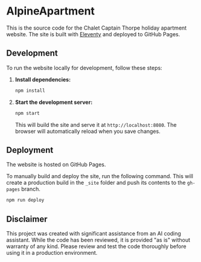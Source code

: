 # AlpineApartment

This is the source code for the Chalet Captain Thorpe holiday apartment website.
The site is built with [Eleventy](https://www.11ty.dev/) and deployed to GitHub Pages.

## Development

To run the website locally for development, follow these steps:

1.  **Install dependencies:**
    ```bash
    npm install
    ```

2.  **Start the development server:**
    ```bash
    npm start
    ```
    This will build the site and serve it at `http://localhost:8080`. The browser will automatically reload when you save changes.

## Deployment

The website is hosted on GitHub Pages.

To manually build and deploy the site, run the following command. This will create a production build in the `_site` folder and push its contents to the `gh-pages` branch.
```bash
npm run deploy
```

## Disclaimer

This project was created with significant assistance from an AI coding assistant. While the code has been reviewed, it is provided "as is" without warranty of any kind. Please review and test the code thoroughly before using it in a production environment.
